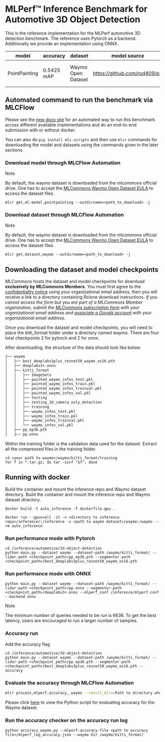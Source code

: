 # MLPerf™ Inference Benchmark for Automotive 3D Object Detection

This is the reference implementation for the MLPerf automotive 3D detection benchmark. The reference uses Pytorch as a backend. Additionally we provide an implementation using ONNX.

| model | accuracy | dataset | model source | precision | notes |
| ---- | ---- | ---- | ---- | ---- | ---- |
| PointPainting | 0.5425 mAP | Waymo Open Dataset | https://github.com/rod409/pp | fp32 | Single-Stream 99.9 percentile |

## Automated command to run the benchmark via MLCFlow

Please see the [new docs site](https://docs.mlcommons.org/inference/benchmarks/automotive/3d_object_detection/pointpainting/) for an automated way to run this benchmark across different available implementations and do an end-to-end submission with or without docker.

You can also do `pip install mlc-scripts` and then use `mlcr` commands for downloading the model and datasets using the commands given in the later sections.

### Download model through MLCFlow Automation

> [!Note]
> By default, the waymo dataset is downloaded from the mlcommons official drive. One has to accept the [MLCommons Waymo Open Dataset EULA](https://waymo.mlcommons.org/) to access the dataset files.

```
mlcr get,ml-model,pointpainting --outdirname=<path_to_download> -j
```

### Download dataset through MLCFlow Automation

> [!Note]
> By default, the waymo dataset is downloaded from the mlcommons official drive. One has to accept the [MLCommons Waymo Open Dataset EULA](https://waymo.mlcommons.org/) to access the dataset files.

```
mlcr get,dataset,waymo --outdirname=<path_to_download> -j
```

## Downloading the dataset and model checkpoints
MLCommons hosts the dataset and model checkpoints for download **exclusively by MLCommons Members**. You must first agree to the [confidentiality notice](https://waymo.mlcommons.org) using your organizational email address, then you will receive a link to a directory containing Rclone download instructions. _If you cannot access the form but you are part of a MLCommons Member organization, submit the [MLCommons subscription form](https://mlcommons.org/community/subscribe/) with your organizational email address and [associate a Google account](https://accounts.google.com/SignUpWithoutGmail) with your organizational email address._

Once you download the dataset and model checkpoints, you will need to place the kitti_format folder under a directory named waymo. There are four total checkpoints 2 for pytorch and 2 for onnx.

After downloading, the structure of the data should look like below:

```bash
├── waymo
│   ├── best_deeplabv3plus_resnet50_waymo_os16.pth
│   ├── deeplabv3+.onnx
│   ├── kitti_format
│   │   ├── ImageSets
│   │   ├── painted_waymo_infos_test.pkl
│   │   ├── painted_waymo_infos_train.pkl
│   │   ├── painted_waymo_infos_trainval.pkl
│   │   ├── painted_waymo_infos_val.pkl
│   │   ├── testing
│   │   ├── testing_3d_camera_only_detection
│   │   ├── training
│   │   ├── waymo_infos_test.pkl
│   │   ├── waymo_infos_train.pkl
│   │   ├── waymo_infos_trainval.pkl
│   │   └── waymo_infos_val.pkl
│   ├── pp_ep36.pth
│   ├── pp.onnx
```
Within the training folder is the validation data used for the dataset. Extract all the compressed files in the training folder.

```
cd <your path to waymo>/waymo/kitti_format/training
for f in *.tar.gz; do tar -xzvf "$f"; done
```

## Running with docker
Build the container and mount the inference repo and Waymo dataset directory.
Build the container and mount the inference repo and Waymo dataset directory.
```
docker build -t auto_inference -f dockerfile.gpu .

docker run --gpus=all -it -v <directory to inference repo>/inference/:/inference -v <path to waymo dataset>/waymo:/waymo --rm auto_inference
```
### Run performance mode with Pytorch
```
cd /inference/automotive/3d-object-detection
python main.py --dataset waymo --dataset-path /waymo/kitti_format/ --lidar-path <checkpoint_path>/pp_ep36.pth --segmentor-path <checkpoint_path>/best_deeplabv3plus_resnet50_waymo_os16.pth
```

### Run performance mode with ONNX
```
python main.py --dataset waymo --dataset-path /waymo/kitti_format/ --lidar-path <checkpoint_path>/pp.onnx --segmentor-path <checkpoint_path>/deeplabv3+.onnx --mlperf_conf /inference/mlperf.conf --backend onnx
```
> [!Note]
> The minimum number of queries needed to be run is 6636. To get the best latency, users are encouraged to run a larger number of samples.

### Accuracy run

Add the accuracy flag
```
cd /inference/automotive/3d-object-detection
python main.py --dataset waymo --dataset-path /waymo/kitti_format/ --lidar-path <checkpoint_path>/pp_ep36.pth --segmentor-path <checkpoint_path>/best_deeplabv3plus_resnet50_waymo_os16.pth --accuracy
```
### Evaluate the accuracy through MLCFlow Automation
```bash
mlcr process,mlperf,accuracy,_waymo --result_dir=<Path to directory where files are generated after the benchmark run>
```

Please click [here](https://github.com/mlcommons/inference/blob/master/automotive/3d-object-detection/accuracy_waymo.py) to view the Python script for evaluating accuracy for the Waymo dataset.

### Run the accuracy checker on the accuracy run log
```
python accuracy_waymo.py --mlperf-accuracy-file <path to accuracy file>/mlperf_log_accuracy.json --waymo-dir /waymo/kitti_format/
```
